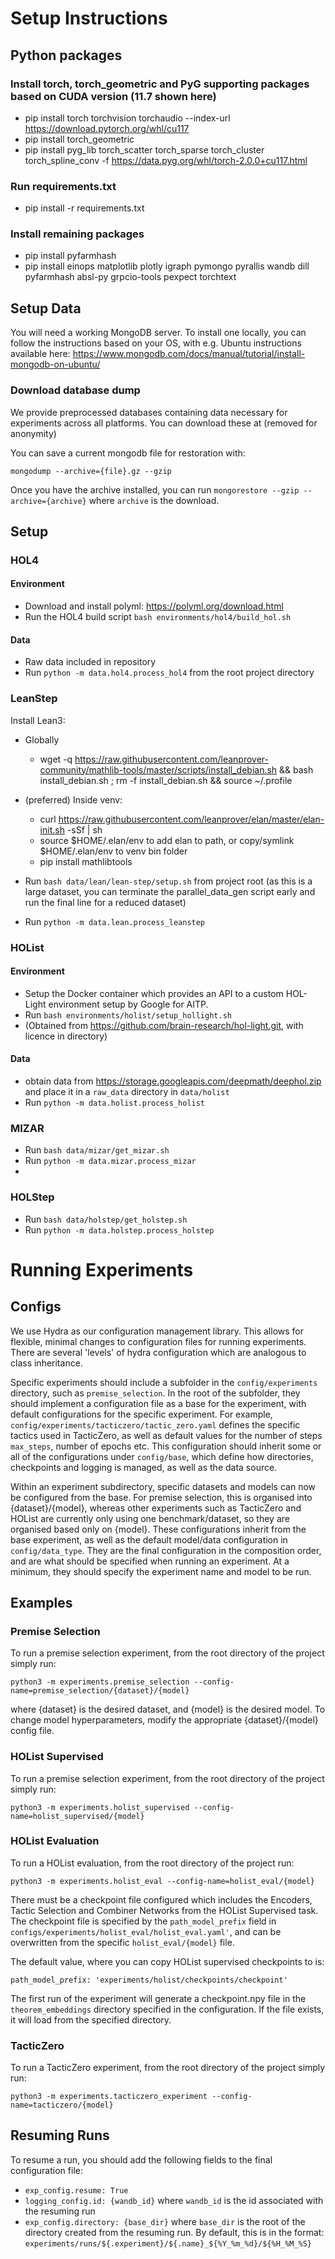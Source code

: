 # Setup Instructions

## Python packages
### Install torch, torch_geometric and PyG supporting packages based on CUDA version (11.7 shown here)
- pip install torch torchvision torchaudio --index-url https://download.pytorch.org/whl/cu117
- pip install torch_geometric 
- pip install pyg_lib torch_scatter torch_sparse torch_cluster torch_spline_conv -f https://data.pyg.org/whl/torch-2.0.0+cu117.html

### Run requirements.txt
- pip install -r requirements.txt
 
### Install remaining packages 
- pip install pyfarmhash
- pip install einops matplotlib plotly igraph pymongo pyrallis wandb dill pyfarmhash absl-py grpcio-tools pexpect torchtext

## Setup Data
You will need a working MongoDB server. To install one locally, you can follow the instructions based on your OS,
with e.g. Ubuntu instructions available here: https://www.mongodb.com/docs/manual/tutorial/install-mongodb-on-ubuntu/

### Download database dump
We provide preprocessed databases containing data necessary for experiments across all platforms. You can download these at (removed for anonymity)

You can save a current mongodb file for restoration with: 

`mongodump --archive={file}.gz --gzip`

Once you have the archive installed, you can run `mongorestore --gzip --archive={archive}` where `archive` is the download.


## Setup

### HOL4
#### Environment
- Download and install polyml: https://polyml.org/download.html 
- Run the HOL4 build script `bash environments/hol4/build_hol.sh`
#### Data
- Raw data included in repository 
- Run `python -m data.hol4.process_hol4` from the root project directory

### LeanStep
Install Lean3:

- Globally
  - wget -q https://raw.githubusercontent.com/leanprover-community/mathlib-tools/master/scripts/install_debian.sh && bash install_debian.sh ; rm -f install_debian.sh && source ~/.profile 
- (preferred) Inside venv:
  - curl https://raw.githubusercontent.com/leanprover/elan/master/elan-init.sh -sSf | sh
  - source $HOME/.elan/env to add elan to path, or copy/symlink $HOME/.elan/env to venv bin folder
  - pip install mathlibtools

- Run `bash data/lean/lean-step/setup.sh` from project root (as this is a large dataset, you can
 terminate the parallel_data_gen script early and run the final line for a reduced dataset)
- Run `python -m data.lean.process_leanstep`
 

### HOList
#### Environment
- Setup the Docker container which provides an API to a custom HOL-Light environment setup by Google for AITP.
- Run `bash environments/holist/setup_hollight.sh`
- (Obtained from https://github.com/brain-research/hol-light.git, with licence in directory)

#### Data
- obtain data from https://storage.googleapis.com/deepmath/deephol.zip and place it in a `raw_data` directory in `data/holist`
- Run `python -m data.holist.process_holist`


### MIZAR
- Run `bash data/mizar/get_mizar.sh`
- Run `python -m data.mizar.process_mizar`
- 
### HOLStep
- Run `bash data/holstep/get_holstep.sh`
- Run `python -m data.holstep.process_holstep`

[//]: # (### INT)

[//]: # (sudo apt-get install libopenmpi-dev)

[//]: # (pip install baselines )

[//]: # (pip install git+https://github.com/openai/baselines@ea25b9e8)

[//]: # ()


# Running Experiments

## Configs
We use Hydra as our configuration management library. This allows for flexible, minimal changes 
to configuration files for running experiments. There are several 'levels' of hydra configuration which 
are analogous to class inheritance. 

Specific experiments should include a subfolder in the `config/experiments` directory,
such as `premise_selection`. In the root of the subfolder, they should implement a configuration
file as a base for the experiment, with default configurations for the specific experiment.
For example, `config/experiments/tacticzero/tactic_zero.yaml` defines the specific tactics used
in TacticZero, as well as default values for the number of steps `max_steps`, number of epochs etc.
 This configuration
should inherit some or all of the configurations under `config/base`, which define how directories,
checkpoints and logging 
is managed, as well as the data source.

Within an experiment subdirectory, specific datasets and models can now be configured from the base.
For premise selection, this is organised into {dataset}/{model}, whereas other experiments such as TacticZero and HOList are
currently only using one benchmark/dataset, so they are organised based only on {model}. These configurations
inherit from the base experiment, as well as the default model/data configuration in `config/data_type`. 
They are the final configuration in the composition order, and are what should be specified when running an experiment. 
At a minimum, they should specify the experiment name and model to be run. 

## Examples
### Premise Selection
To run a premise selection experiment, from the root directory of the project simply run:

`python3 -m experiments.premise_selection --config-name=premise_selection/{dataset}/{model}`

where {dataset} is the desired dataset, and {model} is the desired model. 
To change model hyperparameters, modify the appropriate {dataset}/{model} config file. 


### HOList Supervised
To run a premise selection experiment, from the root directory of the project simply run:

`python3 -m experiments.holist_supervised --config-name=holist_supervised/{model}`

### HOList Evaluation
To run a HOList evaluation, from the root directory of the project run:

`python3 -m experiments.holist_eval --config-name=holist_eval/{model}`

There must be a checkpoint file configured which includes the Encoders, Tactic Selection and 
Combiner Networks from the HOList Supervised task. The checkpoint file is specified by the 
`path_model_prefix` field in `configs/experiments/holist_eval/holist_eval.yaml'`, and can be overwritten
from the specific `holist_eval/{model}` file.

The default value, where you can copy HOList supervised checkpoints to is:

`path_model_prefix: 'experiments/holist/checkpoints/checkpoint'`

The first run of the experiment will generate a checkpoint.npy file in the `theorem_embeddings` 
directory specified in the configuration. If the file exists, it will load from the specified directory. 



### TacticZero
To run a TacticZero experiment, from the root directory of the project simply run:

`python3 -m experiments.tacticzero_experiment --config-name=tacticzero/{model}`

## Resuming Runs
To resume a run, you should add the following fields to the final configuration file:

- `exp_config.resume: True`
- `logging_config.id: {wandb_id}` where `wandb_id` is the id associated with the resuming run
- `exp_config.directory: {base_dir}` where `base_dir` is the root of the directory created from the resuming run.
By default, this is in the format: 
    `experiments/runs/${.experiment}/${.name}_${%Y_%m_%d}/${%H_%M_%S}`

